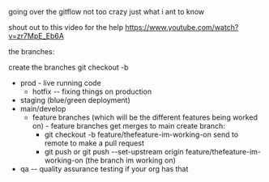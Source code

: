 going over the gitflow not too crazy just what i ant to know

shout out to this video for the help https://www.youtube.com/watch?v=zr7MpE_Eb6A

the branches:

create the branches
git checkout -b 

- prod - live running code
  - hotfix -- fixing things on production
- staging (blue/green deployment)
- main/develop 
   - feature branches (which will be the different features being worked on) - feature branches get merges to main
        create branch:
      - git checkout -b feature/thefeature-im-working-on
        send to remote to make a pull request
      - git push or git push --set-upstream origin feature/thefeature-im-working-on (the branch im working on)
- qa -- quality assurance testing if your org has that

